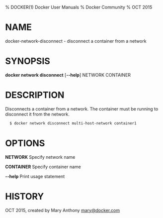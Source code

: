 % DOCKER(1) Docker User Manuals
% Docker Community
% OCT 2015
# NAME
docker-network-disconnect - disconnect a container from a network

# SYNOPSIS
**docker network disconnect**
[**--help**]
NETWORK CONTAINER

# DESCRIPTION

Disconnects a container from a network. The container must be running to disconnect it from the network.

```bash
  $ docker network disconnect multi-host-network container1
```


# OPTIONS
**NETWORK**
  Specify network name

**CONTAINER**
    Specify container name

**--help**
  Print usage statement

# HISTORY
OCT 2015, created by Mary Anthony <mary@docker.com>
